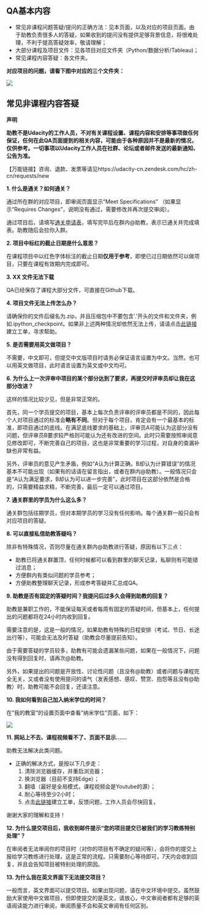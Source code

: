 ## QA基本内容

- 常见非课程问题答疑/提问的正确方法：见本页面，以及对应的项目页面。由于助教负责很多人的答疑，如果收到的提问没有提供足够背景信息，将很难处理，不利于提高答疑效率，敬请理解；
- 大部分课程及项目文件：见各项目对应文件夹（Python/数据分析/Tableau)；
- 常见课程内容答疑：各文件夹。

**对应项目的问题，请看下图中对应的三个文件夹：**

![](https://i.imgur.com/XUzllmX.png)

## 常见非课程内容答疑

**声明**

**助教不是Udacity的工作人员，不对有关课程设置、课程内容和安排等事项做任何保证，任何在此QA页面提到的相关内容，可能由于各种原因并不是最新的情况，仅供参考。一切事项以Udacity工作人员在社群、论坛或者邮件发送的最新通知、公告为准。**

【万能链接】咨询、退款、发票等请见https://udacity-cn.zendesk.com/hc/zh-cn/requests/new

**1. 什么是通关？如何通关？**

通过所在群的对应项目，即审阅页面显示“Meet Specifications” （如果显示“Requires Changes”，说明没有通过，需要修改并再次提交审阅）。

通过项目后，请填写[通关申请表](https://www.gdgdocs.org/forms/d/e/1FAIpQLSfCYgQA9YUmoFXykI00z3IZP9HkeWUfgMrmT-PKkeBkf4Wr9A/viewform?usp=sf_link)，填写完毕后在群内@助教，表示已通关并完成填表。助教随后会拉你入群。

**2. 项目中标红的截止日期是什么意思？**

在课程项目中以红色字体标注的截止日期**仅用于参考**，即使已过日期依然可以做项目，只要在课程有效期内完成即可。

**3. XX 文件无法下载**

QA已经保存了课程大部分文件，可直接在Github下载。

**4. 项目文件无法上传怎么办？**

请确保你的文件后缀名为.zip，并且压缩包中不要包含'.'开头的文件和文件夹，例如.ipython_checkpoint。如果非上述两种情况却依然无法上传，请请点击[此链接](https://udacity-cn.zendesk.com/hc/zh-cn/requests/new)建立工单，寻求帮助。

**5. 是否需要用英文做项目？**

不需要，中文即可，但提交中文版项目时请务必保证语言设置为中文。当然，也可以用英文做项目，此时语言设置为英文或中文均可。

**6. 为什么上一次评审中项目的某个部分达到了要求，再提交时评审员却让我在这部分改进？**

这样的情况比较少见，但是非常正常的。

首先，同一个学员提交的项目，基本上每次负责评审的评审员都是不同的，因此每个人对项目通过的标准会**略有不同**。但对于每个项目，肯定会有一个最基本的标准，即项目通过的底线。在满足底线要求的基础上，评审员A可能认为这部分没有问题，但评审员B要求较严格则可能认为还有改进的空间。此时只需要按照审阅意见修改即可，不断完善自己的项目，这也是非常重要的学习过程，对自身的查漏补缺也非常有益。

另外，评审员的意见产生矛盾，例如“A认为计算正确，B却认为计算错误”的情况基本不可能出现（如果有的话请在留言指出，或者在群内@助教）。一般情况只会是“A认为满足要求，B却认为可以进一步完善”，此时项目在这部分依然是合格的，只需要精益求精，不断完善，最后一定可以通过项目。 

**7. 通关群里的学员为什么这么多？**

通关群包括往期学员，但对本期学员的学习没有任何影响。每个通关群一般只会有对应项目的答疑。

**8. 可以直接私信助教答疑吗？**

除非有特殊情况，否则尽量在通关群内@助教进行答疑，原因有以下三点：

- 助教已将通关群置顶，任何时候都可以看到群里的聊天记录，私聊则有可能错过消息；
- 方便群内有类似问题的学员参考；
- 方便助教整理聊天记录，形成参考答疑并汇总成QA。


**9. 助教是否有固定的答疑时间？我提问后过多久会得到助教的回复？**

助教是兼职工作的，不能保证每天或者每周有固定的答疑时间，但基本上，任何提出的问题都将在24小时内收到回复。

需要注意的是，这是一般的情况，如果助教有特殊的日程安排（考试、节日、长途出行等），可能会无法及时答疑（助教会尽量提前告知）。

由于需要答疑的学员较多，助教有可能会遗漏某些问题，如果在一般情况下，问题没有得到回复时，请再次@助教。

另外，如果提出的问题是开放性、讨论性问题（且没有@助教）或者问题与课程完全无关，又或者没有使用提问的语气（发表感想、感叹、赞赏、抱怨等且没有@助教）时，助教可能不会回复，还请注意。

**10. 我如何看到自己加入纳米学位的时间？**

在“我的教室“的设置页面中查看“纳米学位”页面，如下：

![](https://i.imgur.com/yS2sMtE.png)


**11. 网站上不去、课程视频看不了、页面不显示……**

助教无法解决此类问题。

- 正确的解决方式，是按以下几步走：
    1. 清除浏览器缓存，并重启浏览器；
	1. 换浏览器（目前不支持Edge）；
	2. 翻墙（最好是全局模式，课程视频会是Youtube的源）；
	3. 耐心等待至少2小时；
	4. 点击[此链接](https://udacity-cn.zendesk.com/hc/zh-cn/requests/new)建立工单，反馈问题，工作人员会尽快回复。

谢谢大家的理解和支持！

**12. 为什么提交项目后，我收到邮件提示“您的项目提交已被我们的学习教练特别处理”？**

在审阅者无法审阅你的项目时（对你的项目有不确定的疑问等），会将你的提交上报给学习教练进行处理，这是正常的流程。只需要耐心等待即可，7天内会收到回复，并且会告知项目被特别处理的原因。

**13. 为什么我在英文界面下无法提交项目？**

一般而言，英文界面可以提交项目。如果出现问题，请在中文环境中提交。虽然鼓励大家使用中文做项目，但即使提交的是英文，请放心，中文审阅者都有足够的英语阅读能力进行审阅，审阅质量不会和英文审阅有任何区别。

